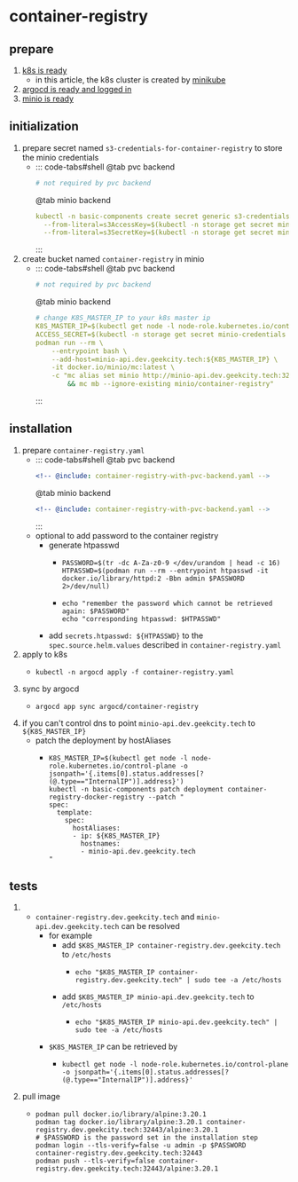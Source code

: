 # container-registry

## prepare

1. [k8s is ready](../../installation/README.md)
    * in this article, the k8s cluster is created by [minikube](../../installation/minikube.md)
2. [argocd is ready and logged in](../../helm/argocd/README.md)
3. [minio is ready](../storage/minio/minio.md)

## initialization

1. prepare secret named `s3-credentials-for-container-registry` to store the minio credentials
    * ::: code-tabs#shell
      @tab pvc backend
      ```yaml
      # not required by pvc backend
      ```
      @tab minio backend
      ```yaml
      kubectl -n basic-components create secret generic s3-credentials-for-container-registry \
        --from-literal=s3AccessKey=$(kubectl -n storage get secret minio-credentials -o jsonpath='{.data.rootUser}' | base64 -d) \
        --from-literal=s3SecretKey=$(kubectl -n storage get secret minio-credentials -o jsonpath='{.data.rootPassword}' | base64 -d)
      ```
      :::
2. create bucket named `container-registry` in minio
    * ::: code-tabs#shell
      @tab pvc backend
      ```yaml
      # not required by pvc backend
      ```
      @tab minio backend
      ```yaml
      # change K8S_MASTER_IP to your k8s master ip
      K8S_MASTER_IP=$(kubectl get node -l node-role.kubernetes.io/control-plane -o jsonpath='{.items[0].status.addresses[?(@.type=="InternalIP")].address}')
      ACCESS_SECRET=$(kubectl -n storage get secret minio-credentials -o jsonpath='{.data.rootPassword}' | base64 -d)
      podman run --rm \
          --entrypoint bash \
          --add-host=minio-api.dev.geekcity.tech:${K8S_MASTER_IP} \
          -it docker.io/minio/mc:latest \
          -c "mc alias set minio http://minio-api.dev.geekcity.tech:32080 admin ${ACCESS_SECRET} \
              && mc mb --ignore-existing minio/container-registry"
      ```
      :::

## installation

1. prepare `container-registry.yaml`
    * ::: code-tabs#shell
      @tab pvc backend
      ```yaml
      <!-- @include: container-registry-with-pvc-backend.yaml -->
      ```
      @tab minio backend
      ```yaml
      <!-- @include: container-registry-with-pvc-backend.yaml -->
      ```
      :::
    * optional to add password to the container registry
        + generate htpasswd
            * ```shell
              PASSWORD=$(tr -dc A-Za-z0-9 </dev/urandom | head -c 16)
              HTPASSWD=$(podman run --rm --entrypoint htpasswd -it docker.io/library/httpd:2 -Bbn admin $PASSWORD 2>/dev/null)
              ```
            * ```shell
              echo "remember the password which cannot be retrieved again: $PASSWORD"
              echo "corresponding htpasswd: $HTPASSWD"
              ```
        + add `secrets.htpasswd: ${HTPASSWD}` to the `spec.source.helm.values` described in `container-registry.yaml`
2. apply to k8s
    * ```shell
      kubectl -n argocd apply -f container-registry.yaml
      ```
3. sync by argocd
    * ```shell
      argocd app sync argocd/container-registry
      ```
4. if you can't control dns to point `minio-api.dev.geekcity.tech` to `${K8S_MASTER_IP}`
    * patch the deployment by hostAliases
        + ```shell
          K8S_MASTER_IP=$(kubectl get node -l node-role.kubernetes.io/control-plane -o jsonpath='{.items[0].status.addresses[?(@.type=="InternalIP")].address}')
          kubectl -n basic-components patch deployment container-registry-docker-registry --patch "
          spec:
            template:
              spec:
                hostAliases:
                - ip: ${K8S_MASTER_IP}
                  hostnames:
                  - minio-api.dev.geekcity.tech
          "
          ```

## tests

1. * `container-registry.dev.geekcity.tech` and `minio-api.dev.geekcity.tech` can be resolved
     + for example
         * add `$K8S_MASTER_IP container-registry.dev.geekcity.tech` to `/etc/hosts`
             + ```shell
               echo "$K8S_MASTER_IP container-registry.dev.geekcity.tech" | sudo tee -a /etc/hosts
               ```
         * add `$K8S_MASTER_IP minio-api.dev.geekcity.tech` to `/etc/hosts`
              + ```shell
                echo "$K8S_MASTER_IP minio-api.dev.geekcity.tech" | sudo tee -a /etc/hosts
                ```
     * `$K8S_MASTER_IP` can be retrieved by
         + ```shell
           kubectl get node -l node-role.kubernetes.io/control-plane -o jsonpath='{.items[0].status.addresses[?(@.type=="InternalIP")].address}'
           ```
2. pull image
    * ```shell
      podman pull docker.io/library/alpine:3.20.1
      podman tag docker.io/library/alpine:3.20.1 container-registry.dev.geekcity.tech:32443/alpine:3.20.1
      # $PASSWORD is the password set in the installation step
      podman login --tls-verify=false -u admin -p $PASSWORD container-registry.dev.geekcity.tech:32443
      podman push --tls-verify=false container-registry.dev.geekcity.tech:32443/alpine:3.20.1
      ```
